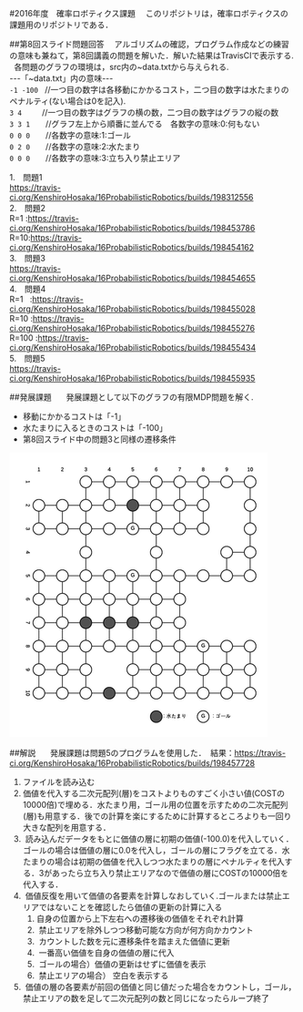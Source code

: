 #2016年度　確率ロボティクス課題
　このリポジトリは，確率ロボティクスの課題用のリポジトリである．

##第8回スライド問題回答
　アルゴリズムの確認，プログラム作成などの練習の意味も兼ねて，第8回講義の問題を解いた．解いた結果はTravisCIで表示する.  
各問題のグラフの環境は，src内の~data.txtから与えられる.  
---「~data.txt」内の意味---  
`-1 -100`     //一つ目の数字は各移動にかかるコスト，二つ目の数字は水たまりのペナルティ(ない場合は0を記入).  
`3 4`          //一つ目の数字はグラフの横の数，二つ目の数字はグラフの縦の数  
`3 3 1`       //グラフ左上から順番に並んでる　各数字の意味:0:何もない  
`0 0 0`       //各数字の意味:1:ゴール  
`0 2 0`       //各数字の意味:2:水たまり  
`0 0 0`       //各数字の意味:3:立ち入り禁止エリア  


1.　問題1  
https://travis-ci.org/KenshiroHosaka/16ProbabilisticRobotics/builds/198312556  
2.　問題2  
R=1 :https://travis-ci.org/KenshiroHosaka/16ProbabilisticRobotics/builds/198453786  
R=10:https://travis-ci.org/KenshiroHosaka/16ProbabilisticRobotics/builds/198454162  
3.　問題3    
https://travis-ci.org/KenshiroHosaka/16ProbabilisticRobotics/builds/198454655  
4.　問題4  
R=1   :https://travis-ci.org/KenshiroHosaka/16ProbabilisticRobotics/builds/198455028  
R=10  :https://travis-ci.org/KenshiroHosaka/16ProbabilisticRobotics/builds/198455276  
R=100 :https://travis-ci.org/KenshiroHosaka/16ProbabilisticRobotics/builds/198455434  
5.　問題5  
https://travis-ci.org/KenshiroHosaka/16ProbabilisticRobotics/builds/198455935  

##発展課題  
　発展課題として以下のグラフの有限MDP問題を解く.  

+ 移動にかかるコストは「-1」
+ 水たまりに入るときのコストは「-100」
+ 第8回スライド中の問題3と同様の遷移条件  
  
![グラフ](src/problem.png)
  
##解説  
　発展課題は問題5のプログラムを使用した．  結果：https://travis-ci.org/KenshiroHosaka/16ProbabilisticRobotics/builds/198457728  
 
1.  ファイルを読み込む 
2.  価値を代入する二次元配列(層)をコストよりものすごく小さい値(COSTの10000倍)で埋める．水たまり用，ゴール用の位置を示すための二次元配列(層)も用意する．後での計算を楽にするために計算するところよりも一回り大きな配列を用意する．
3.  読み込んだデータをもとに価値の層に初期の価値(-100.0)を代入していく．ゴールの場合は価値の層に0.0を代入し，ゴールの層にフラグを立てる．水たまりの場合は初期の価値を代入しつつ水たまりの層にペナルティを代入する．3があったら立ち入り禁止エリアなので価値の層にCOSTの10000倍を代入する．
4.  価値反復を用いて価値の各要素を計算しなおしていく.ゴールまたは禁止エリアではないことを確認したら価値の更新の計算に入る
	1.  自身の位置から上下左右への遷移後の価値をそれぞれ計算
	2.  禁止エリアを除外しつつ移動可能な方向が何方向かカウント
	3.  カウントした数を元に遷移条件を踏まえた価値に更新
	4.  一番高い価値を自身の価値の層に代入
	5.  ゴールの場合）価値の更新はせずに価値を表示
	6.  禁止エリアの場合） 空白を表示する  
5.  価値の層の各要素が前回の価値と同じ値だった場合をカウントし，ゴール，禁止エリアの数を足して二次元配列の数と同じになったらループ終了
